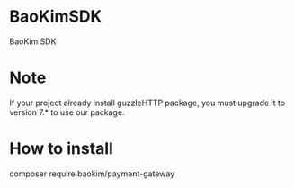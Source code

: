 # BaoKimSDK
BaoKim SDK

# Note
If your project already install guzzleHTTP package, you must upgrade it to version 7.* to use our package.

# How to install
composer require baokim/payment-gateway 
